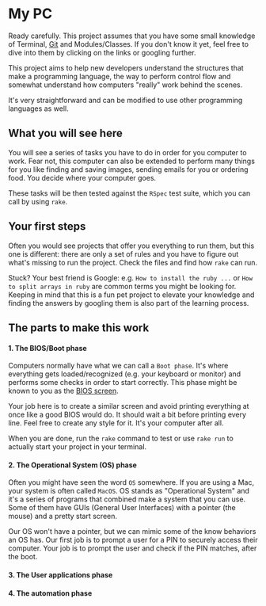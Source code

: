 # My PC

Ready carefully. This project assumes that you have some small knowledge of Terminal, [Git](https://rogerdudler.github.io/git-guide/) and Modules/Classes. If you don't know it yet, feel free to dive into them by clicking on the links or googling further.

This project aims to help new developers understand the structures that make a programming language, the way to perform control flow and somewhat understand how computers "really" work behind the scenes.

It's very straightforward and can be modified to use other programming languages as well.

## What you will see here

You will see a series of tasks you have to do in order for you computer to work. Fear not, this computer can also be extended to perform many things for you like finding and saving images, sending emails for you or ordering food. You decide where your computer goes.

These tasks will be then tested against the `RSpec` test suite, which you can call by using `rake`.


## Your first steps

Often you would see projects that offer you everything to run them, but this one is different: there are only a set of rules and you have to figure out what's missing to run the project. Check the files and find how `rake` can run.

Stuck? Your best friend is Google: e.g. `How to install the ruby ...` or `How to split arrays in ruby` are common terms you might be looking for. Keeping in mind that this is a fun pet project to elevate your knowledge and finding the answers by googling them is also part of the learning process.


## The parts to make this work


#### 1. The BIOS/Boot phase

Computers normally have what we can call a `Boot phase`. It's where everything gets loaded/recognized (e.g. your keyboard or monitor) and performs some checks in order to start correctly. This phase might be known to you as the [BIOS screen](https://preview.redd.it/1iq44wu231y21.png?width=960&format=png&auto=webp&s=9fd8dc0947eff004a5c3a26937679e8465b31e7a).

Your job here is to create a similar screen and avoid printing everything at once like a good BIOS would do. It should wait a bit before printing every line. Feel free to create any style for it. It's your computer after all.

When you are done, run the `rake` command to test or use `rake run` to actually start your project in your terminal.


#### 2. The Operational System (OS) phase

Often you might have seen the word `OS` somewhere. If you are using a Mac, your system is often called `MacOS`. OS stands as "Operational System" and it's a series of programs that combined make a system that you can use. Some of them have GUIs (General User Interfaces) with a pointer (the mouse) and a pretty start screen.

Our OS won't have a pointer, but we can mimic some of the know behaviors an OS has. Our first job is to prompt a user for a PIN to securely access their computer. Your job is to prompt the user and check if the PIN matches, after the boot.


#### 3. The User applications phase


#### 4. The automation phase